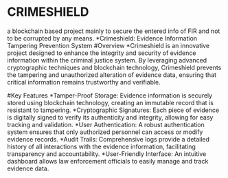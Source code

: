 # CRIMESHIELD
a blockchain based project mainly to secure the entered info of FIR and not to be corrupted by any means.
*Crimeshield: Evidence Information Tampering Prevention System
#Overview
*Crimeshield is an innovative project designed to enhance the integrity and security of evidence information within the criminal justice system. By leveraging advanced cryptographic techniques and blockchain technology, Crimeshield prevents the tampering and unauthorized alteration of evidence data, ensuring that critical information remains trustworthy and verifiable.

#Key Features
*Tamper-Proof Storage: Evidence information is securely stored using blockchain technology, creating an immutable record that is resistant to tampering.
*Cryptographic Signatures: Each piece of evidence is digitally signed to verify its authenticity and integrity, allowing for easy tracking and validation.
*User Authentication: A robust authentication system ensures that only authorized personnel can access or modify evidence records.
*Audit Trails: Comprehensive logs provide a detailed history of all interactions with the evidence information, facilitating transparency and accountability.
*User-Friendly Interface: An intuitive dashboard allows law enforcement officials to easily manage and track evidence data.
